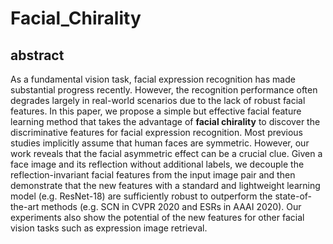 # Facial_Chirality

## abstract
As a fundamental vision task, facial expression recognition has made substantial progress recently. However, the recognition performance often degrades largely in real-world scenarios due to the lack of robust facial features. In this paper, we propose a simple but effective facial feature learning method that takes the advantage of **facial chirality** to discover the discriminative features for facial expression recognition. Most previous studies implicitly assume that human faces are symmetric. However, our work reveals that the facial asymmetric effect can be a crucial clue. 
Given a face image and its reflection without additional labels, we decouple the reflection-invariant facial features from the input image pair and then demonstrate that the new features with a standard and lightweight learning model (e.g. ResNet-18) are sufficiently robust to outperform the state-of-the-art methods (e.g. SCN in CVPR 2020 and ESRs in AAAI 2020). Our experiments also show the potential of the new features for other facial vision tasks such as expression image retrieval.
